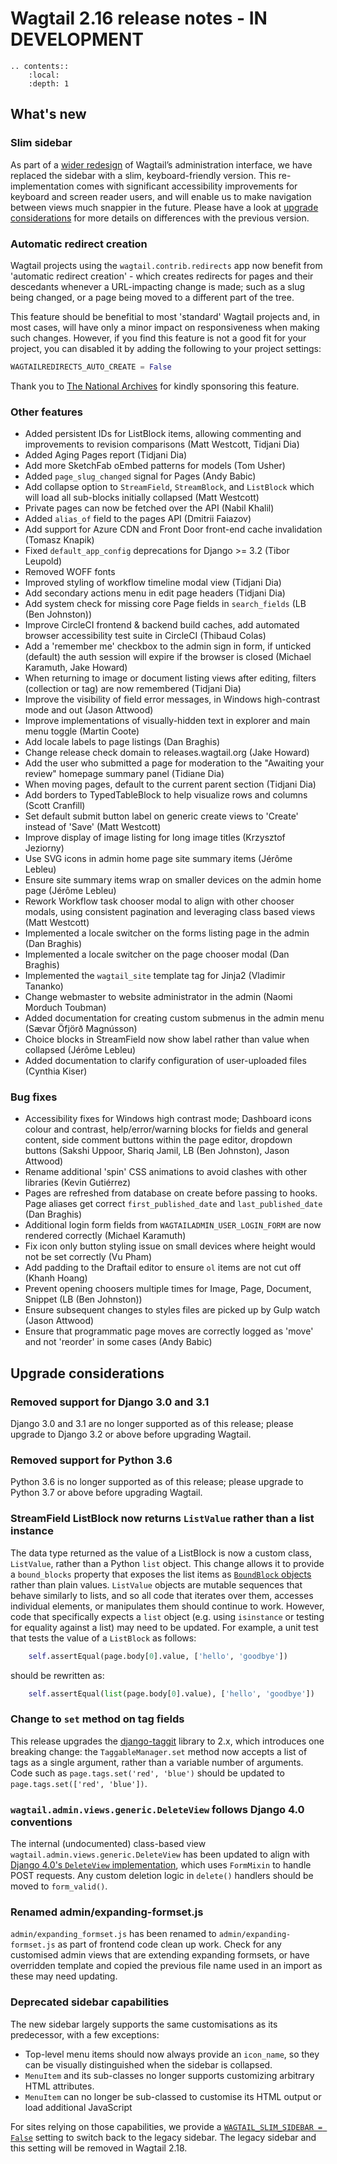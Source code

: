 # Wagtail 2.16 release notes - IN DEVELOPMENT

```eval_rst
.. contents::
    :local:
    :depth: 1
```

## What's new

### Slim sidebar

As part of a [wider redesign](https://github.com/wagtail/wagtail/discussions/7739) of Wagtail’s administration interface, we have replaced the sidebar with a slim, keyboard-friendly version. This re-implementation comes with significant accessibility improvements for keyboard and screen reader users, and will enable us to make navigation between views much snappier in the future. Please have a look at [upgrade considerations](#upgrade-considerations) for more details on differences with the previous version.

### Automatic redirect creation

Wagtail projects using the `wagtail.contrib.redirects` app now benefit from 'automatic redirect creation' - which creates redirects for pages and their descedants whenever a URL-impacting change is made; such as a slug being changed, or a page being moved to a different part of the tree.

This feature should be benefitial to most 'standard' Wagtail projects and, in most cases, will have only a minor impact on responsiveness when making such changes. However, if you find this feature is not a good fit for your project, you can disabled it by adding the following to your project settings:

```python
WAGTAILREDIRECTS_AUTO_CREATE = False
```

Thank you to [The National Archives](https://www.nationalarchives.gov.uk) for kindly sponsoring this feature.

### Other features

 * Added persistent IDs for ListBlock items, allowing commenting and improvements to revision comparisons (Matt Westcott, Tidjani Dia)
 * Added Aging Pages report (Tidjani Dia)
 * Add more SketchFab oEmbed patterns for models (Tom Usher)
 * Added `page_slug_changed` signal for Pages (Andy Babic)
 * Add collapse option to `StreamField`, `StreamBlock`, and `ListBlock` which will load all sub-blocks initially collapsed (Matt Westcott)
 * Private pages can now be fetched over the API (Nabil Khalil)
 * Added `alias_of` field to the pages API (Dmitrii Faiazov)
 * Add support for Azure CDN and Front Door front-end cache invalidation (Tomasz Knapik)
 * Fixed `default_app_config` deprecations for Django >= 3.2 (Tibor Leupold)
 * Removed WOFF fonts
 * Improved styling of workflow timeline modal view (Tidjani Dia)
 * Add secondary actions menu in edit page headers (Tidjani Dia)
 * Add system check for missing core Page fields in `search_fields` (LB (Ben Johnston))
 * Improve CircleCI frontend & backend build caches, add automated browser accessibility test suite in CircleCI (Thibaud Colas)
 * Add a 'remember me' checkbox to the admin sign in form, if unticked (default) the auth session will expire if the browser is closed (Michael Karamuth, Jake Howard)
 * When returning to image or document listing views after editing, filters (collection or tag) are now remembered (Tidjani Dia)
 * Improve the visibility of field error messages, in Windows high-contrast mode and out (Jason Attwood)
 * Improve implementations of visually-hidden text in explorer and main menu toggle (Martin Coote)
 * Add locale labels to page listings (Dan Braghis)
 * Change release check domain to releases.wagtail.org (Jake Howard)
 * Add the user who submitted a page for moderation to the "Awaiting your review" homepage summary panel (Tidiane Dia)
 * When moving pages, default to the current parent section (Tidjani Dia)
 * Add borders to TypedTableBlock to help visualize rows and columns (Scott Cranfill)
 * Set default submit button label on generic create views to 'Create' instead of 'Save' (Matt Westcott)
 * Improve display of image listing for long image titles (Krzysztof Jeziorny)
 * Use SVG icons in admin home page site summary items (Jérôme Lebleu)
 * Ensure site summary items wrap on smaller devices on the admin home page (Jérôme Lebleu)
 * Rework Workflow task chooser modal to align with other chooser modals, using consistent pagination and leveraging class based views (Matt Westcott)
 * Implemented a locale switcher on the forms listing page in the admin (Dan Braghis)
 * Implemented a locale switcher on the page chooser modal (Dan Braghis)
 * Implemented the `wagtail_site` template tag for Jinja2 (Vladimir Tananko)
 * Change webmaster to website administrator in the admin (Naomi Morduch Toubman)
 * Added documentation for creating custom submenus in the admin menu (Sævar Öfjörð Magnússon)
 * Choice blocks in StreamField now show label rather than value when collapsed (Jérôme Lebleu)
 * Added documentation to clarify configuration of user-uploaded files (Cynthia Kiser)

### Bug fixes

 * Accessibility fixes for Windows high contrast mode; Dashboard icons colour and contrast, help/error/warning blocks for fields and general content, side comment buttons within the page editor, dropdown buttons (Sakshi Uppoor, Shariq Jamil, LB (Ben Johnston), Jason Attwood)
 * Rename additional 'spin' CSS animations to avoid clashes with other libraries (Kevin Gutiérrez)
 * Pages are refreshed from database on create before passing to hooks. Page aliases get correct `first_published_date` and `last_published_date` (Dan Braghis)
 * Additional login form fields from `WAGTAILADMIN_USER_LOGIN_FORM` are now rendered correctly (Michael Karamuth)
 * Fix icon only button styling issue on small devices where height would not be set correctly (Vu Pham)
 * Add padding to the Draftail editor to ensure `ol` items are not cut off (Khanh Hoang)
 * Prevent opening choosers multiple times for Image, Page, Document, Snippet (LB (Ben Johnston))
 * Ensure subsequent changes to styles files are picked up by Gulp watch (Jason Attwood)
 * Ensure that programmatic page moves are correctly logged as 'move' and not 'reorder' in some cases (Andy Babic)

## Upgrade considerations

### Removed support for Django 3.0 and 3.1

Django 3.0 and 3.1 are no longer supported as of this release; please upgrade to Django 3.2 or above before upgrading Wagtail.

### Removed support for Python 3.6

Python 3.6 is no longer supported as of this release; please upgrade to Python 3.7 or above before upgrading Wagtail.

### StreamField ListBlock now returns `ListValue` rather than a list instance

The data type returned as the value of a ListBlock is now a custom class, `ListValue`, rather than a Python `list` object. This change allows it to provide a `bound_blocks` property that exposes the list items as [`BoundBlock` objects](../advanced_topics/boundblocks_and_values) rather than plain values. `ListValue` objects are mutable sequences that behave similarly to lists, and so all code that iterates over them, accesses individual elements, or manipulates them should continue to work. However, code that specifically expects a `list` object (e.g. using `isinstance` or testing for equality against a list) may need to be updated. For example, a unit test that tests the value of a `ListBlock` as follows:

```python
    self.assertEqual(page.body[0].value, ['hello', 'goodbye'])
```

should be rewritten as:

```python
    self.assertEqual(list(page.body[0].value), ['hello', 'goodbye'])
```

### Change to `set` method on tag fields

This release upgrades the [django-taggit](https://django-taggit.readthedocs.io/en/latest/) library to 2.x, which introduces one breaking change: the `TaggableManager.set` method now accepts a list of tags as a single argument, rather than a variable number of arguments. Code such as `page.tags.set('red', 'blue')` should be updated to `page.tags.set(['red', 'blue'])`.

### `wagtail.admin.views.generic.DeleteView` follows Django 4.0 conventions

The internal (undocumented) class-based view `wagtail.admin.views.generic.DeleteView` has been updated to align with [Django 4.0's `DeleteView` implementation](https://docs.djangoproject.com/en/4.0/releases/4.0/#deleteview-changes), which uses `FormMixin` to handle POST requests. Any custom deletion logic in `delete()` handlers should be moved to `form_valid()`.

### Renamed admin/expanding-formset.js

`admin/expanding_formset.js` has been renamed to `admin/expanding-formset.js` as part of frontend code clean up work. Check for any customised admin views that are extending expanding formsets, or have overridden template and copied the previous file name used in an import as these may need updating.

### Deprecated sidebar capabilities

The new sidebar largely supports the same customisations as its predecessor, with a few exceptions:

- Top-level menu items should now always provide an `icon_name`, so they can be visually distinguished when the sidebar is collapsed.
- `MenuItem` and its sub-classes no longer supports customizing arbitrary HTML attributes.
- `MenuItem` can no longer be sub-classed to customise its HTML output or load additional JavaScript

For sites relying on those capabilities, we provide a [`WAGTAIL_SLIM_SIDEBAR = False`](../reference/settings/#WAGTAIL_SLIM_SIDEBAR) setting to switch back to the legacy sidebar. The legacy sidebar and this setting will be removed in Wagtail 2.18.
